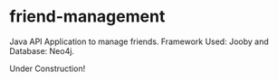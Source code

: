 # friend-management
Java API Application to manage friends. Framework Used: Jooby and Database: Neo4j.

Under Construction!

